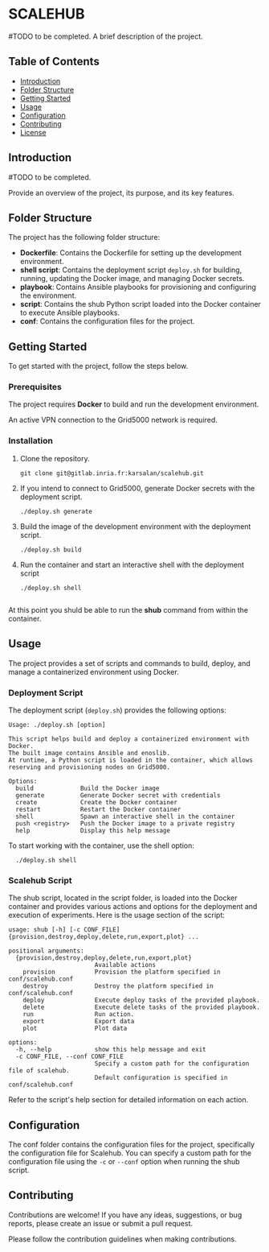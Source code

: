 # SCALEHUB

#TODO to be completed.
A brief description of the project. 

## Table of Contents

- [Introduction](#introduction)
- [Folder Structure](#folder-structure)
- [Getting Started](#getting-started)
- [Usage](#usage)
- [Configuration](#configuration)
- [Contributing](#contributing)
- [License](#license)

## Introduction
#TODO to be completed.

Provide an overview of the project, its purpose, and its key features.

## Folder Structure
The project has the following folder structure:

- **Dockerfile**: Contains the Dockerfile for setting up the development environment.
- **shell script**: Contains the deployment script `deploy.sh` for building, running, updating the Docker image, and managing Docker secrets.
- **playbook**: Contains Ansible playbooks for provisioning and configuring the environment.
- **script**: Contains the shub Python script loaded into the Docker container to execute Ansible playbooks.
- **conf**: Contains the configuration files for the project.

## Getting Started

To get started with the project, follow the steps below.

### Prerequisites

The project requires **Docker** to build and run the development environment.

An active VPN connection to the Grid5000 network is required.

### Installation

1. Clone the repository.
    ```shell 
    git clone git@gitlab.inria.fr:karsalan/scalehub.git
2. If you intend to connect to Grid5000, generate Docker secrets with the deployment script.
    ```shell
    ./deploy.sh generate
3. Build the image of the development environment with the deployment script.
    ```shell
   ./deploy.sh build
4. Run the container and start an interactive shell with the deployment script
    ```shell
   ./deploy.sh shell
  
At this point you shuld be able to run the **shub** command from within the container.

## Usage

The project provides a set of scripts and commands to build, deploy, and manage a containerized environment using Docker.

### Deployment Script

The deployment script (`deploy.sh`) provides the following options:

```
Usage: ./deploy.sh [option]

This script helps build and deploy a containerized environment with Docker.
The built image contains Ansible and enoslib.
At runtime, a Python script is loaded in the container, which allows reserving and provisioning nodes on Grid5000.

Options:
  build             Build the Docker image
  generate          Generate Docker secret with credentials
  create            Create the Docker container
  restart           Restart the Docker container
  shell             Spawn an interactive shell in the container
  push <registry>   Push the Docker image to a private registry
  help              Display this help message
```

To start working with the container, use the shell option:

```shell
  ./deploy.sh shell
```

### Scalehub Script
The shub script, located in the script folder, is loaded into the Docker container and provides various actions and options for the deployment and execution of experiments. Here is the usage section of the script:

```
usage: shub [-h] [-c CONF_FILE] {provision,destroy,deploy,delete,run,export,plot} ...

positional arguments:
  {provision,destroy,deploy,delete,run,export,plot}
                        Available actions
    provision           Provision the platform specified in conf/scalehub.conf
    destroy             Destroy the platform specified in conf/scalehub.conf
    deploy              Execute deploy tasks of the provided playbook.
    delete              Execute delete tasks of the provided playbook.
    run                 Run action.
    export              Export data
    plot                Plot data

options:
  -h, --help            show this help message and exit
  -c CONF_FILE, --conf CONF_FILE
                        Specify a custom path for the configuration file of scalehub.
                        Default configuration is specified in conf/scalehub.conf
```

Refer to the script's help section for detailed information on each action.

## Configuration
The conf folder contains the configuration files for the project, specifically the configuration file for Scalehub. You can specify a custom path for the configuration file using the `-c` or `--conf` option when running the shub script.

## Contributing
Contributions are welcome! If you have any ideas, suggestions, or bug reports, please create an issue or submit a pull request.

Please follow the contribution guidelines when making contributions.

